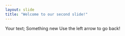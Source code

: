 ```yaml
---
layout: slide
title: "Welcome to our second slide!"
---
```

Your text; Something new
Use the left arrow to go back!

